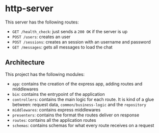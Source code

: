# http-server

This server has the following routes:

- `GET /health_check`: just sends a `200 OK` if the server is up
- `POST /users`: creates an user
- `POST /sessions`: creates an session with an username and password
- `GET /messages`: gets all messages to load the chat

## Architecture

This project has the following modules:

- `app`: contains the creation of the express app, adding routes and middlewares
- `bin`: contains the entrypoint of the application
- `controllers`: contains the main logic for each route. It is kind of a glue between: request data, `common/business-logic` and the `repository`
- `middlewares`: contains express middlewares
- `presenters`: contains the format the routes deliver on response
- `routes`: contains all the application routes
- `schemas`: contains schemas for what every route receives on a request
